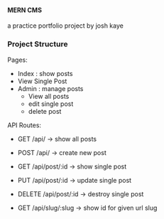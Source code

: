 #### MERN CMS

a practice portfolio project
by josh kaye


### Project Structure

Pages:
- Index : show posts
- View Single Post
- Admin : manage posts
  - View all posts
  - edit single post
  - delete post

API Routes:

- GET  /api/ -> show all posts
- POST /api/ -> create new post

- GET    /api/post/:id -> show single post
- PUT    /api/post/:id -> update single post
- DELETE /api/post/:id -> destroy single post

- GET /api/slug/:slug -> show id for given url slug 

